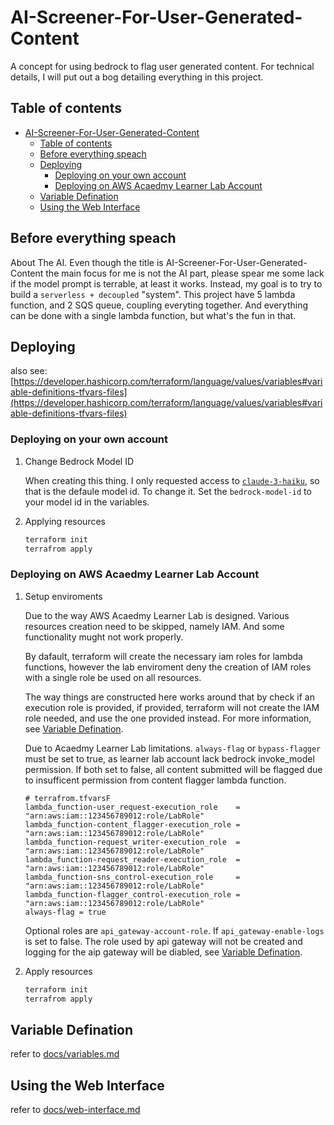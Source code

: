 # AI-Screener-For-User-Generated-Content

A concept for using bedrock to flag user generated content. For technical details, I will put out a bog detailing everything in this project.

## Table of contents

- [AI-Screener-For-User-Generated-Content](#ai-screener-for-user-generated-content)
  - [Table of contents](#table-of-contents)
  - [Before everything speach](#before-everything-speach)
  - [Deploying](#deploying)
    - [Deploying on your own account](#deploying-on-your-own-account)
    - [Deploying on AWS Acaedmy Learner Lab Account](#deploying-on-aws-acaedmy-learner-lab-account)
  - [Variable Defination](#variable-defination)
  - [Using the Web Interface](#using-the-web-interface)

## Before everything speach

About The AI. Even though the title is AI-Screener-For-User-Generated-Content the main focus for me is not the AI part, please spear me some lack if the model prompt is terrable, at least it works.  Instead, my goal is to try to build a `serverless + decoupled` "system". This project have 5 lambda function, and 2 SQS queue, coupling everyting together. And everything can be done with a single lambda function, but what's the fun in that.

## Deploying

also see: [https://developer.hashicorp.com/terraform/language/values/variables#variable-definitions-tfvars-files](https://developer.hashicorp.com/terraform/language/values/variables#variable-definitions-tfvars-files)

### Deploying on your own account

1. Change Bedrock Model ID

   When creating this thing. I only requested access to [`claude-3-haiku`](https://aws.amazon.com/bedrock/claude/), so that is the defaule model id. To change it. Set the `bedrock-model-id` to your model id in the variables.

2. Applying resources

   ```sh
   terraform init
   terrafrom apply
   ```

### Deploying on AWS Acaedmy Learner Lab Account

1. Setup enviroments

   Due to the way AWS Acaedmy Learner Lab is designed. Various resources creation need to be skipped, namely IAM. And some functionality mught not work properly.

   By dafault, terraform will create the necessary iam roles for lambda functions, however the lab enviroment deny the creation of IAM roles with a single role be used on all resources.

   The way things are constructed here works around that by check if an execution role is provided, if provided, terraform will not create the IAM role needed, and use the one provided instead. For more information, see [Variable Defination](#variable-defination).

   Due to Acaedmy Learner Lab limitations. `always-flag` or `bypass-flagger` must be set to true, as learner lab account lack bedrock invoke_model permission. If both set to false, all content submitted will be flagged due to insufficent permission from content flagger lambda function.

   ```tfvar
   # terrafrom.tfvarsF
   lambda_function-user_request-execution_role    = "arn:aws:iam::123456789012:role/LabRole"
   lambda_function-content_flagger-execution_role = "arn:aws:iam::123456789012:role/LabRole"
   lambda_function-request_writer-execution_role  = "arn:aws:iam::123456789012:role/LabRole"
   lambda_function-request_reader-execution_role  = "arn:aws:iam::123456789012:role/LabRole"
   lambda_function-sns_control-execution_role     = "arn:aws:iam::123456789012:role/LabRole"
   lambda_function-flagger_control-execution_role = "arn:aws:iam::123456789012:role/LabRole"
   always-flag = true
   ```

   Optional roles are `api_gateway-account-role`. If `api_gateway-enable-logs` is set to false. The role used by api gateway will not be created and logging for the aip gateway will be diabled, see [Variable Defination](#variable-defination).

2. Apply resources

   ```sh
   terraform init
   terrafrom apply
   ```

## Variable Defination

refer to [docs/variables.md](docs/variables.md)

## Using the Web Interface

refer to [docs/web-interface.md](docs/web-interface.md)
